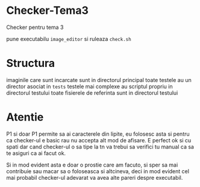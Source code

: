 # Checker-Tema3

Checker pentru tema 3

pune executabilu ``image_editor`` si ruleaza ``check.sh``

# Structura
imaginile care sunt incarcate sunt in directorul principal
toate testele au un director asociat in ``tests``
testele mai complexe au scriptul propriu in directorul testului
toate fisierele de referinta sunt in directorul testului

# Atentie
P1 si doar P1 permite sa ai caracterele din lipite, eu folosesc asta si pentru ca checker-ul e basic rau nu accepta alt mod de afisare.
E perfect ok si cu spati dar cand checker-ul o sa tipe la tn va trebui sa verifici tu manual ca sa te asiguri ca ai facut ok.  

Si in mod evident asta e doar o prostie care am facuto, si sper sa mai contribuie sau macar sa o foloseasca si altcineva, deci in mod evident cel mai probabil checker-ul adevarat va avea alte pareri despre executabil.
